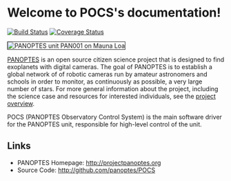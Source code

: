 Welcome to POCS's documentation!
================================
[![Build Status](https://travis-ci.org/panoptes/POCS.svg?branch=develop)](https://travis-ci.org/panoptes/POCS)
[![Coverage Status](https://coveralls.io/repos/github/panoptes/POCS/badge.svg?branch=develop)](https://coveralls.io/github/panoptes/POCS?branch=develop)

<img src="http://www.projectpanoptes.org/images/units/PAN001_sunset_02.png" alt="PANOPTES unit PAN001 on Mauna Loa" style="border: 1px solid;" />

[PANOPTES](http://projectpanoptes.org) is an open source citizen science project that is designed to find exoplanets with digital cameras. The goal of PANOPTES is to establish a global network of of robotic cameras run by amateur astronomers and schools in order to monitor, as continuously as possible, a very large number of stars. For more general information about the project, including the science case and resources for interested individuals, see the [project overview](http://projectpanoptes.org/v1/overview/).


POCS (PANOPTES Observatory Control System) is the main software driver for the PANOPTES unit, responsible for high-level control of the unit.

Links
-----

- PANOPTES Homepage: http://projectpanoptes.org
- Source Code: http://github.com/panoptes/POCS
